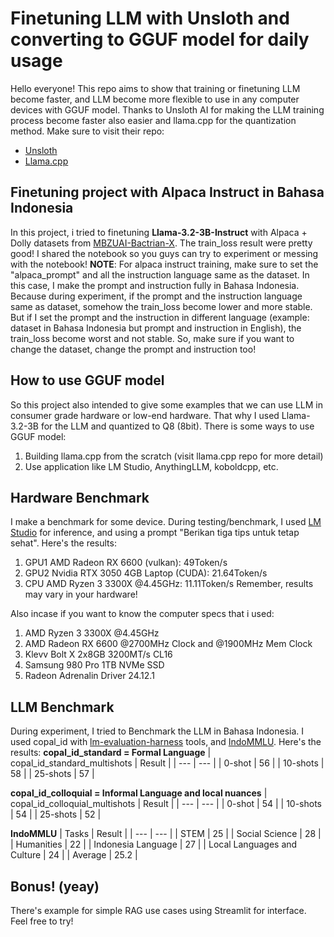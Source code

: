 # Finetuning LLM with Unsloth and converting to GGUF model for daily usage
Hello everyone! This repo aims to show that training or finetuning LLM become faster, and LLM become more flexible to use in any computer devices with GGUF model. Thanks to Unsloth AI for making the LLM training process become faster also easier and llama.cpp for the quantization method. Make sure to visit their repo:
- [Unsloth](https://unsloth.ai/)
- [Llama.cpp](https://github.com/ggerganov/llama.cpp)

## Finetuning project with Alpaca Instruct in Bahasa Indonesia
In this project, i tried to finetuning **Llama-3.2-3B-Instruct** with Alpaca + Dolly datasets from [MBZUAI-Bactrian-X](https://huggingface.co/datasets/MBZUAI/Bactrian-X). The train_loss result were pretty good! I shared the notebook so you guys can try to experiment or messing with the notebook!
**NOTE**: For alpaca instruct training, make sure to set the "alpaca_prompt" and all the instruction language same as the dataset. In this case, I make the prompt and instruction fully in Bahasa Indonesia. Because during experiment, if the prompt and the instruction language same as dataset, somehow the train_loss become lower and more stable. But if I set the prompt and the instruction in different language (example: dataset in Bahasa Indonesia but prompt and instruction in English), the train_loss become worst and not stable.
So, make sure if you want to change the dataset, change the prompt and instruction too!

## How to use GGUF model
So this project also intended to give some examples that we can use LLM in consumer grade hardware or low-end hardware. That why I used Llama-3.2-3B for the LLM and quantized to Q8 (8bit). There is some ways to use GGUF model:
1. Building llama.cpp from the scratch (visit llama.cpp repo for more detail)
2. Use application like LM Studio, AnythingLLM, koboldcpp, etc.

## Hardware Benchmark
I make a benchmark for some device. During testing/benchmark, I used [LM Studio](https://lmstudio.ai/) for inference, and using a prompt "Berikan tiga tips untuk tetap sehat". Here's the results:
1. GPU1 AMD Radeon RX 6600 (vulkan): 49Token/s
2. GPU2 Nvidia RTX 3050 4GB Laptop (CUDA): 21.64Token/s
3. CPU AMD Ryzen 3 3300X @4.45GHz: 11.11Token/s
Remember, results may vary in your hardware!

Also incase if you want to know the computer specs that i used:
1. AMD Ryzen 3 3300X @4.45GHz
2. AMD Radeon RX 6600 @2700MHz Clock and @1900MHz Mem Clock
3. Klevv Bolt X 2x8GB 3200MT/s CL16
4. Samsung 980 Pro 1TB NVMe SSD
5. Radeon Adrenalin Driver 24.12.1

## LLM Benchmark
During experiment, I tried to Benchmark the LLM in Bahasa Indonesia. I used copal_id with [lm-evaluation-harness](https://github.com/EleutherAI/lm-evaluation-harness) tools, and [IndoMMLU](https://github.com/fajri91/IndoMMLU). Here's the results:
**copal_id_standard = Formal Language**
| copal_id_standard_multishots | Result |
| --- | --- |
| 0-shot | 56 |
| 10-shots | 58 |
| 25-shots | 57 |

**copal_id_colloquial = Informal Language and local nuances**
| copal_id_colloquial_multishots | Result |
| --- | --- |
| 0-shot | 54 |
| 10-shots | 54 |
| 25-shots | 52 |

**IndoMMLU**
| Tasks | Result |
| --- | --- |
| STEM | 25 |
| Social Science | 28 |
| Humanities | 22 |
| Indonesia Language | 27 |
| Local Languages and Culture | 24 |
| Average | 25.2 |

## Bonus! (yeay)
There's example for simple RAG use cases using Streamlit for interface. Feel free to try!
